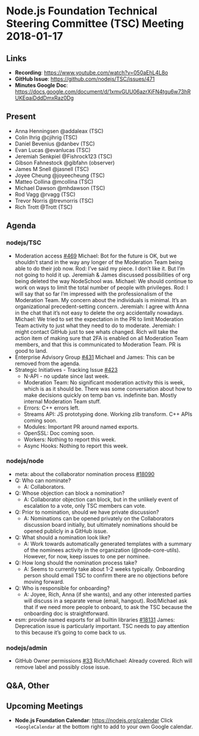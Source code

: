 # Node.js Foundation Technical Steering Committee (TSC) Meeting 2018-01-17
## Links
* **Recording**: <https://www.youtube.com/watch?v=050aEhL4L8o>
* **GitHub Issue**: <https://github.com/nodejs/TSC/issues/471>
* **Minutes Google Doc**: <https://docs.google.com/document/d/1xmvGUU06azrXjFN4tgu6w73hRUKEqaiDddDmxRaz0Dg>
## Present
* Anna Henningsen @addaleax (TSC)
* Colin Ihrig @cjihrig (TSC)
* Daniel Bevenius @danbev (TSC)
* Evan Lucas @evanlucas (TSC)
* Jeremiah Senkpiel @Fishrock123 (TSC)
* Gibson Fahnestock @gibfahn (observer)
* James M Snell @jasnell (TSC)
* Joyee Cheung @joyeecheung (TSC)
* Matteo Collina @mcollina (TSC)
* Michael Dawson @mhdawson (TSC)
* Rod Vagg @rvagg (TSC)
* Trevor Norris @trevnorris (TSC)
* Rich Trott @Trott (TSC)
## Agenda
### nodejs/TSC
* Moderation access [#469](https://github.com/nodejs/TSC/pull/469)
Michael: Bot for the future is OK, but we shouldn’t stand in the way any longer of the Moderation Team being able to do their job now.
Rod: I’ve said my piece. I don’t like it. But I’m not going to hold it up.
Jeremiah & James discussed possibilities of org being deleted the way NodeSchool was.
Michael: We should continue to work on ways to limit the total number of people with privileges.
Rod: I will say that so far I’m impressed with the professionalism of the Moderation Team. My concern about the individuals is minimal. It’s an organizational precedent-setting concern.
Jeremiah: I agree with Anna in the chat that it’s not easy to delete the org accidentally nowadays.
Michael: We tried to set the expectation in the PR to limit Moderation Team
activity to just what they need to do to moderate.
Jeremiah: I might contact GitHub just to see whats changed.
Rich will take the action item of making sure that 2FA is enabled on all Moderation Team members, and that this is communicated to Moderation Team. PR is good to land.
* Enterprise Advisory Group [#431](https://github.com/nodejs/TSC/issues/431)
Michael and James: This can be removed from the agenda.
* Strategic Initiatives - Tracking Issue [#423](https://github.com/nodejs/TSC/issues/423)
  * N-API - no update since last week.
  * Moderation Team: No significant moderation activity this is week, which is as it should be. There was some conversation about how to make decisions quickly on temp ban vs. indefinite ban. Mostly internal Moderation Team stuff.
  * Errors: C++ errors left.
  * Streams API: JS prototyping done. Working zlib transform. C++ APIs coming soon.
  * Modules: Important PR around named exports.
  * OpenSSL: Doc coming soon.
  * Workers: Nothing to report this week.
  * Async Hooks: Nothing to report this week.
### nodejs/node
* meta: about the collaborator nomination process [#18090](https://github.com/nodejs/node/issues/18090)
* Q: Who can nominate?
  * A: Collaborators.
* Q: Whose objection can block a nomination?
  * A: Collaborator objection can block, but in the unlikely event of escalation to a vote, only TSC members can vote.
* Q: Prior to nomination, should we have private discussion?
  * A: Nominations can be opened privately on the Collaborators discussion board initially, but ultimately nominations should be opened publicly in a GitHub issue.
* Q: What should a nomination look like?
  * A: Work towards automatically generated templates with a summary of the nominees activity in the organization (@node-core-utils). However, for now, keep issues to one per nominee.
* Q: How long should the nomination process take?
  * A: Seems to currently take about 1-2 weeks typically. Onboarding person should email TSC to confirm there are no objections before moving forward.
* Q: Who is responsible for onboarding?
  * A: Joyee, Rich, Anna (if she wants), and any other interested parties will discuss in a separate venue (email, hangout). Rod/Michael ask that if we need more people to onboard, to ask the TSC because the onboarding doc is straightforward.
* esm: provide named exports for all builtin libraries [#18131](https://github.com/nodejs/node/pull/18131)
James: Deprecation issue is particularly important. TSC needs to pay attention to this because it’s going to come back to us.
### nodejs/admin
* GitHub Owner permissions [#33](https://github.com/nodejs/admin/issues/33)
Rich/Michael: Already covered. Rich will remove label and possibly close issue.
## Q&A, Other
## Upcoming Meetings
* **Node.js Foundation Calendar**: <https://nodejs.org/calendar>
Click `+GoogleCalendar` at the bottom right to add to your own Google calendar.
